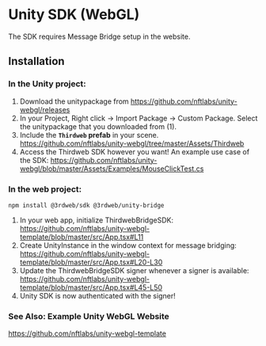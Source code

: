 # Unity SDK (WebGL)

The SDK requires Message Bridge setup in the website.

## Installation
### In the Unity project:
1. Download the unitypackage from https://github.com/nftlabs/unity-webgl/releases
2. In your Project, Right click -> Import Package -> Custom Package. Select the unitypackage that you downloaded from (1).
3. Include the **`Thirdweb` prefab** in your scene. https://github.com/nftlabs/unity-webgl/tree/master/Assets/Thirdweb
4. Access the Thirdweb SDK however you want! An example use case of the SDK: https://github.com/nftlabs/unity-webgl/blob/master/Assets/Examples/MouseClickTest.cs


### In the web project:
```
npm install @3rdweb/sdk @3rdweb/unity-bridge
```
1. In your web app, initialize ThirdwebBridgeSDK: https://github.com/nftlabs/unity-webgl-template/blob/master/src/App.tsx#L11
2. Create UnityInstance in the window context for message bridging: https://github.com/nftlabs/unity-webgl-template/blob/master/src/App.tsx#L20-L30
3. Update the ThirdwebBridgeSDK signer whenever a signer is available: https://github.com/nftlabs/unity-webgl-template/blob/master/src/App.tsx#L45-L50
4. Unity SDK is now authenticated with the signer!

### See Also: Example Unity WebGL Website
https://github.com/nftlabs/unity-webgl-template
